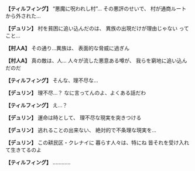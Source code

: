 
**【ティルフィング】**
“悪魔に呪われし村”…
その悪評のせいで、
村が通商ルートから外された…

**【デュリン】**
村を貧困に追い込んだのは、
異族の出現だけが理由じゃない
ってこと…

**【村人A】**
その通り…異族は、
表面的な脅威に過ぎん

**【村人A】**
真の敵は、人…
人々が流した悪意ある噂が、
我らを窮地に追い込んだのだ

**【ティルフィング】**
そんな、理不尽な…

**【デュリン】**
理不尽…？
なに言ってんのよ、よくある話だわ

**【ティルフィング】**
え…？

**【デュリン】**
運命は時として、
理不尽な現実を突きつける

**【デュリン】**
逃れることの出来ない、
絶対的で不条理な現実を…

**【デュリン】**
この耕民区・クレナイに
暮らす人々は、特にね
皆それを受け入れて生きてるのよ

**【ティルフィング】**
…………